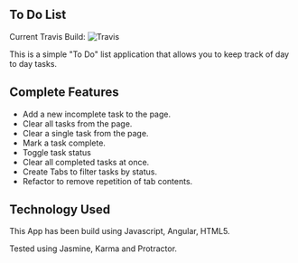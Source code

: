 To Do List
----------

Current Travis Build: ![Travis](https://travis-ci.org/ALRW/todo_challenge.svg)

This is a simple "To Do" list application that allows you to keep track of day to day tasks.

Complete Features
-----------------

* Add a new incomplete task to the page.
* Clear all tasks from the page.
* Clear a single task from the page.
* Mark a task complete.
* Toggle task status
* Clear all completed tasks at once.
* Create Tabs to filter tasks by status.
* Refactor to remove repetition of tab contents.

Technology Used
---------------

This App has been build using Javascript, Angular, HTML5.

Tested using Jasmine, Karma and Protractor.
